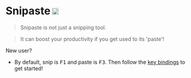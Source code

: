 <h1>Snipaste<img height="18px" style="margin-left: 4px;" src="https://img.shields.io/badge/v1.16.2-2018.01.22-42b983.svg"/></h1>

> Snipaste is not just a snipping tool.

> It can boost your productivity if you get used to its 'paste'!

New user?
- By default, snip is <kbd>F1</kbd> and paste is <kbd>F3</kbd>. Then follow the [key bindings](/key-bindings) to get started!
